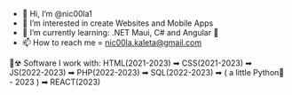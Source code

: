 - 👋 Hi, I’m @nic00la1
- 👀 I’m interested in create Websites and Mobile Apps
- 🌱 I’m currently learning: .NET Maui, C# and Angular 🌱
- 📫 How to reach me = nic00la.kaleta@gmail.com

🧪☢ Software I work with: HTML(2021-2023) ➡ CSS(2021-2023) ➡ JS(2022-2023) ➡ PHP(2022-2023) ➡ SQL(2022-2023) ➡ ( a little Python🐍 - 2023 ) ➡ REACT(2023)
<!---
nic00la1/nic00la1 is a ✨ special ✨ repository because its `README.md` (this file) appears on your GitHub profile.
You can click the Preview link to take a look at your changes.
--->
